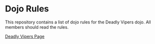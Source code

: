 Dojo Rules
==========

This repository contains a list of dojo rules for the Deadly Vipers dojo. All members should read the rules.

[Deadly Vipers Page](https://github.com/deadlyvipers)

